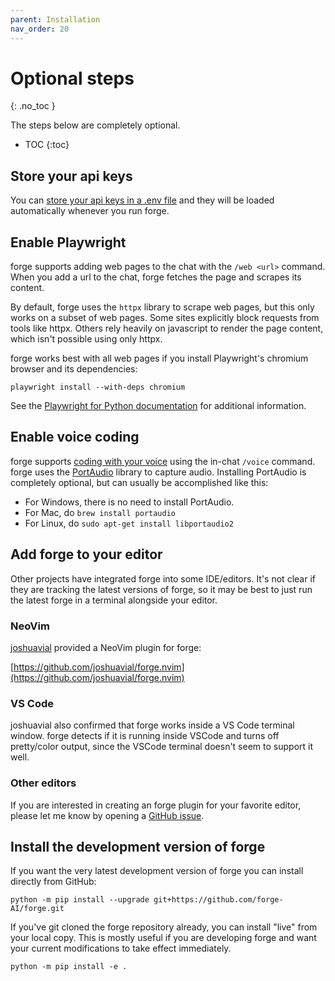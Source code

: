 ```yaml
---
parent: Installation
nav_order: 20
---
```


# Optional steps
{: .no_toc }

The steps below are completely optional.

- TOC
{:toc}


## Store your api keys 

You can [store your api keys in a .env file](/docs/config/dotenv.html)
and they will be loaded automatically whenever you run forge.

## Enable Playwright 

forge supports adding web pages to the chat with the `/web <url>` command.
When you add a url to the chat, forge fetches the page and scrapes its
content.

By default, forge uses the `httpx` library to scrape web pages, but this only
works on a subset of web pages.
Some sites explicitly block requests from tools like httpx.
Others rely heavily on javascript to render the page content,
which isn't possible using only httpx.

forge works best with all web pages if you install
Playwright's chromium browser and its dependencies:

```
playwright install --with-deps chromium
```

See the
[Playwright for Python documentation](https://playwright.dev/python/docs/browsers#install-system-dependencies)
for additional information.


## Enable voice coding 

forge supports 
[coding with your voice](https://forge.chat/docs/usage/voice.html)
using the in-chat `/voice` command.
forge uses the [PortAudio](http://www.portaudio.com) library to
capture audio.
Installing PortAudio is completely optional, but can usually be accomplished like this:

- For Windows, there is no need to install PortAudio.
- For Mac, do `brew install portaudio`
- For Linux, do `sudo apt-get install libportaudio2`

## Add forge to your editor 

Other projects have integrated forge into some IDE/editors.
It's not clear if they are tracking the latest
versions of forge,
so it may be best to just run the latest
forge in a terminal alongside your editor.

### NeoVim

[joshuavial](https://github.com/joshuavial) provided a NeoVim plugin for forge:

[https://github.com/joshuavial/forge.nvim](https://github.com/joshuavial/forge.nvim)

### VS Code

joshuavial also confirmed that forge works inside a VS Code terminal window.
forge detects if it is running inside VSCode and turns off pretty/color output,
since the VSCode terminal doesn't seem to support it well.

### Other editors

If you are interested in creating an forge plugin for your favorite editor,
please let me know by opening a
[GitHub issue](https://github.com/forge-AI/forge/issues).


## Install the development version of forge 

If you want the very latest development version of forge
you can install directly from GitHub:

```
python -m pip install --upgrade git+https://github.com/forge-AI/forge.git
```

If you've git cloned the forge repository already, you can install "live" from your local copy. This is mostly useful if you are developing forge and want your current modifications to take effect immediately.

```
python -m pip install -e .
```

